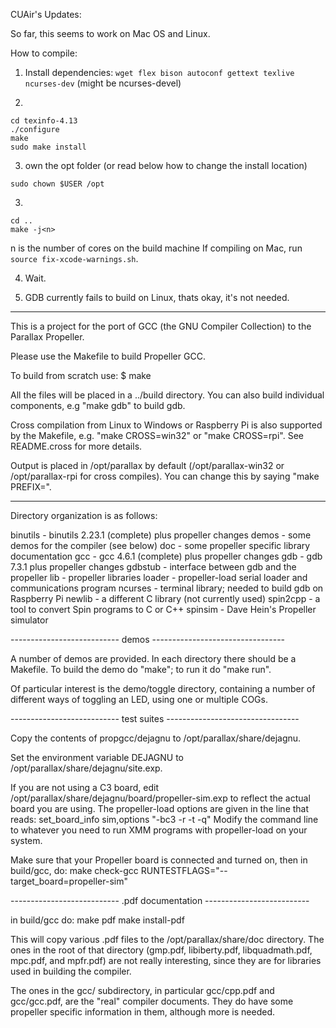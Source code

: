 
CUAir's Updates:

So far, this seems to work on Mac OS and Linux.

How to compile:
1. Install dependencies: ```wget flex bison autoconf gettext texlive ncurses-dev``` (might be ncurses-devel)

2.
```
cd texinfo-4.13
./configure
make
sudo make install
```

3. own the opt folder (or read below how to change the install location)
```
sudo chown $USER /opt
```

3.
```
cd ..
make -j<n>
```
n is the number of cores on the build machine
If compiling on Mac, run ```source fix-xcode-warnings.sh```.

4. Wait.

5. GDB currently fails to build on Linux, thats okay, it's not needed.

------------------------------------------------------------------

This is a project for the port of GCC (the GNU Compiler Collection) to
the Parallax Propeller.

Please use the Makefile to build Propeller GCC.

To build from scratch use:
    $ make

All the files will be placed in a ../build directory. You can also
build individual components, e.g "make gdb" to build gdb.

Cross compilation from Linux to Windows or Raspberry Pi is also
supported by the Makefile, e.g. "make CROSS=win32" or "make
CROSS=rpi". See README.cross for more details.

Output is placed in /opt/parallax by default (/opt/parallax-win32 or
/opt/parallax-rpi for cross compiles). You can change this
by saying "make PREFIX=<output directory>".

------------------------------------------------------------------
Directory organization is as follows:

binutils  - binutils 2.23.1 (complete) plus propeller changes
demos     - some demos for the compiler (see below)
doc       - some propeller specific library documentation
gcc	  - gcc 4.6.1 (complete) plus propeller changes
gdb       - gdb 7.3.1 plus propeller changes
gdbstub   - interface between gdb and the propeller
lib       - propeller libraries
loader    - propeller-load serial loader and communications program
ncurses   - terminal library; needed to build gdb on Raspberry Pi
newlib    - a different C library (not currently used)
spin2cpp  - a tool to convert Spin programs to C or C++
spinsim   - Dave Hein's Propeller simulator

--------------------------- demos ---------------------------------

A number of demos are provided. In each directory there should be a
Makefile. To build the demo do "make"; to run it do "make run".

Of particular interest is the
demo/toggle directory, containing a number of different ways of
toggling an LED, using one or multiple COGs.

--------------------------- test suites ---------------------------------

Copy the contents of propgcc/dejagnu to
/opt/parallax/share/dejagnu.

Set the environment variable DEJAGNU to
/opt/parallax/share/dejagnu/site.exp.

If you are not using a C3 board, edit
/opt/parallax/share/dejagnu/board/propeller-sim.exp to reflect the
actual board you are using. The propeller-load options are given in
the line that reads:
   set_board_info sim,options "-bc3 -r -t -q"
Modify the command line to whatever you need to run XMM programs with
propeller-load on your system.

Make sure that your Propeller board is connected and turned on, then
in build/gcc, do:
   make check-gcc RUNTESTFLAGS="--target_board=propeller-sim"

--------------------------- .pdf documentation --------------------------

in build/gcc do:
  make pdf
  make install-pdf

This will copy various .pdf files to the /opt/parallax/share/doc
directory. The ones in the root of that directory (gmp.pdf, libiberty.pdf,
libquadmath.pdf, mpc.pdf, and mpfr.pdf) are not really interesting,
since they are for libraries used in building the compiler.

The ones in the gcc/ subdirectory, in particular gcc/cpp.pdf and
gcc/gcc.pdf, are the "real" compiler documents. They do have some
propeller specific information in them, although more is needed.

